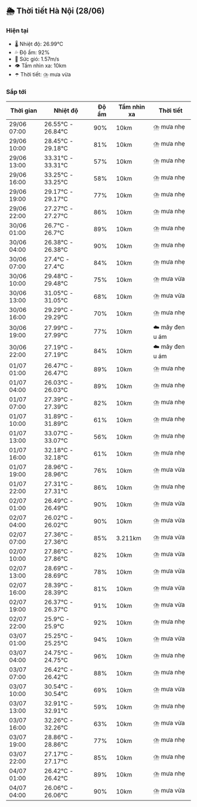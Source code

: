## 🌦️ Thời tiết Hà Nội (28/06)

### Hiện tại

- 🌡️ Nhiệt độ: 26.99℃
- 💦 Độ ẩm: 92%
- 💨 Sức gió: 1.57m/s
- 👁️ Tầm nhìn xa: 10km
- ☂️ Thời tiết: ⛈️ mưa vừa

### Sắp tới

| Thời gian | Nhiệt độ | Độ ẩm | Tầm nhìn xa | Thời tiết |
| --- | --- | --- | --- | --- |
| 29/06 07:00 | 26.55℃ - 26.84℃ | 90% | 10km | ⛈️ mưa nhẹ |
| 29/06 10:00 | 28.45℃ - 29.18℃ | 81% | 10km | ⛈️ mưa nhẹ |
| 29/06 13:00 | 33.31℃ - 33.31℃ | 57% | 10km | ⛈️ mưa nhẹ |
| 29/06 16:00 | 33.25℃ - 33.25℃ | 58% | 10km | ⛈️ mưa nhẹ |
| 29/06 19:00 | 29.17℃ - 29.17℃ | 77% | 10km | ⛈️ mưa nhẹ |
| 29/06 22:00 | 27.27℃ - 27.27℃ | 86% | 10km | ⛈️ mưa nhẹ |
| 30/06 01:00 | 26.7℃ - 26.7℃ | 89% | 10km | ⛈️ mưa nhẹ |
| 30/06 04:00 | 26.38℃ - 26.38℃ | 90% | 10km | ⛈️ mưa nhẹ |
| 30/06 07:00 | 27.4℃ - 27.4℃ | 84% | 10km | ⛈️ mưa nhẹ |
| 30/06 10:00 | 29.48℃ - 29.48℃ | 75% | 10km | ⛈️ mưa vừa |
| 30/06 13:00 | 31.05℃ - 31.05℃ | 68% | 10km | ⛈️ mưa vừa |
| 30/06 16:00 | 29.29℃ - 29.29℃ | 70% | 10km | ⛈️ mưa nhẹ |
| 30/06 19:00 | 27.99℃ - 27.99℃ | 77% | 10km | ☁️ mây đen u ám |
| 30/06 22:00 | 27.19℃ - 27.19℃ | 84% | 10km | ☁️ mây đen u ám |
| 01/07 01:00 | 26.47℃ - 26.47℃ | 89% | 10km | ⛈️ mưa nhẹ |
| 01/07 04:00 | 26.03℃ - 26.03℃ | 89% | 10km | ⛈️ mưa nhẹ |
| 01/07 07:00 | 27.39℃ - 27.39℃ | 82% | 10km | ⛈️ mưa nhẹ |
| 01/07 10:00 | 31.89℃ - 31.89℃ | 61% | 10km | ⛈️ mưa nhẹ |
| 01/07 13:00 | 33.07℃ - 33.07℃ | 56% | 10km | ⛈️ mưa nhẹ |
| 01/07 16:00 | 32.18℃ - 32.18℃ | 61% | 10km | ⛈️ mưa nhẹ |
| 01/07 19:00 | 28.96℃ - 28.96℃ | 76% | 10km | ⛈️ mưa vừa |
| 01/07 22:00 | 27.31℃ - 27.31℃ | 86% | 10km | ⛈️ mưa nhẹ |
| 02/07 01:00 | 26.49℃ - 26.49℃ | 90% | 10km | ⛈️ mưa vừa |
| 02/07 04:00 | 26.02℃ - 26.02℃ | 90% | 10km | ⛈️ mưa vừa |
| 02/07 07:00 | 27.36℃ - 27.36℃ | 85% | 3.211km | ⛈️ mưa vừa |
| 02/07 10:00 | 27.86℃ - 27.86℃ | 82% | 10km | ⛈️ mưa vừa |
| 02/07 13:00 | 28.69℃ - 28.69℃ | 78% | 10km | ⛈️ mưa vừa |
| 02/07 16:00 | 28.39℃ - 28.39℃ | 81% | 10km | ⛈️ mưa vừa |
| 02/07 19:00 | 26.37℃ - 26.37℃ | 91% | 10km | ⛈️ mưa vừa |
| 02/07 22:00 | 25.9℃ - 25.9℃ | 92% | 10km | ⛈️ mưa nhẹ |
| 03/07 01:00 | 25.25℃ - 25.25℃ | 94% | 10km | ⛈️ mưa vừa |
| 03/07 04:00 | 24.75℃ - 24.75℃ | 96% | 10km | ⛈️ mưa nhẹ |
| 03/07 07:00 | 26.42℃ - 26.42℃ | 88% | 10km | ⛈️ mưa nhẹ |
| 03/07 10:00 | 30.54℃ - 30.54℃ | 69% | 10km | ⛈️ mưa vừa |
| 03/07 13:00 | 32.91℃ - 32.91℃ | 59% | 10km | ⛈️ mưa nhẹ |
| 03/07 16:00 | 32.26℃ - 32.26℃ | 63% | 10km | ⛈️ mưa vừa |
| 03/07 19:00 | 28.86℃ - 28.86℃ | 77% | 10km | ⛈️ mưa nhẹ |
| 03/07 22:00 | 27.17℃ - 27.17℃ | 85% | 10km | ⛈️ mưa nhẹ |
| 04/07 01:00 | 26.42℃ - 26.42℃ | 89% | 10km | ⛈️ mưa nhẹ |
| 04/07 04:00 | 26.06℃ - 26.06℃ | 90% | 10km | ⛈️ mưa vừa |

